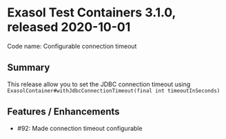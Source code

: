 # Exasol Test Containers 3.1.0, released 2020-10-01

Code name: Configurable connection timeout

## Summary

This release allow you to set the JDBC connection timeout using `ExasolContainer#withJdbcConnectionTimeout(final int timeoutInSeconds)`
 

## Features / Enhancements
 
* #92: Made connection timeout configurable
